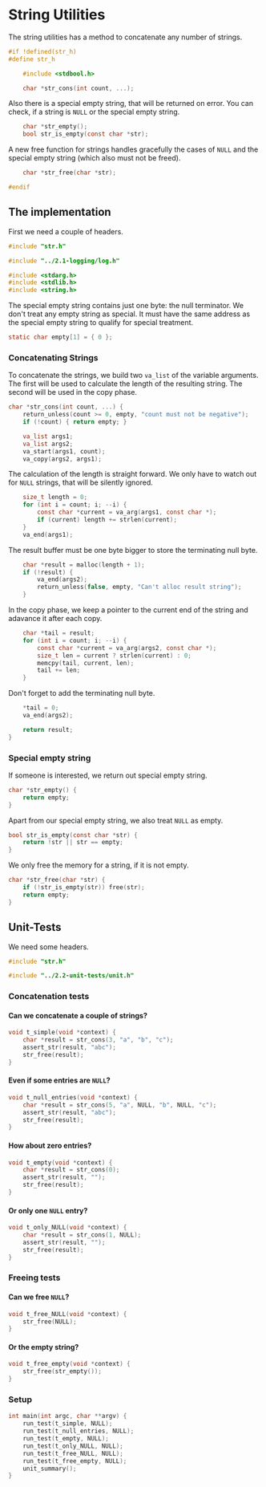 # String Utilities

The string utilities has a method to concatenate any number of strings.
``` c
#if !defined(str_h)
#define str_h

	#include <stdbool.h>

	char *str_cons(int count, ...);
```
Also there is a special empty string, that will be returned on error.
You can check, if a string is `NULL` or the special empty string.
``` c
	char *str_empty();
	bool str_is_empty(const char *str);
```
A new free function for strings handles gracefully the cases of `NULL`
and the special empty string (which also must not be freed).
``` c
	char *str_free(char *str);

#endif
```
## The implementation

First we need a couple of headers.
``` c
#include "str.h"

#include "../2.1-logging/log.h"

#include <stdarg.h>
#include <stdlib.h>
#include <string.h>
```
The special empty string contains just one byte: the null terminator. We
don't treat any empty string as special. It must have the same address as
the special empty string to qualify for special treatment.
``` c
static char empty[1] = { 0 };
```
### Concatenating Strings

To concatenate the strings, we build two `va_list` of the variable arguments.
The first will be used to calculate the length of the resulting string. The
second will be used in the copy phase.
``` c
char *str_cons(int count, ...) {
	return_unless(count >= 0, empty, "count must not be negative");
	if (!count) { return empty; }

	va_list args1;
	va_list args2;
	va_start(args1, count);
	va_copy(args2, args1);
```
The calculation of the length is straight forward. We only have to watch out
for `NULL` strings, that will be silently ignored.
``` c
	size_t length = 0;
	for (int i = count; i; --i) {
		const char *current = va_arg(args1, const char *);
		if (current) length += strlen(current);
	}
	va_end(args1);
```
The result buffer must be one byte bigger to store the terminating null byte.
``` c
	char *result = malloc(length + 1);
	if (!result) {
		va_end(args2);
		return_unless(false, empty, "Can't alloc result string");
	}
```
In the copy phase, we keep a pointer to the current end of the string and
adavance it after each copy.
``` c
	char *tail = result;
	for (int i = count; i; --i) {
		const char *current = va_arg(args2, const char *);
		size_t len = current ? strlen(current) : 0;
		memcpy(tail, current, len);
		tail += len;
	}
```
Don't forget to add the terminating null byte.
``` c
	*tail = 0;
	va_end(args2);

	return result;
}
```
### Special empty string

If someone is interested, we return out special empty string.
``` c
char *str_empty() {
	return empty;
}
```
Apart from our special empty string, we also treat `NULL` as empty.
``` c
bool str_is_empty(const char *str) {
	return !str || str == empty;
}
```
We only free the memory for a string, if it is not empty.
``` c
char *str_free(char *str) {
	if (!str_is_empty(str)) free(str);
	return empty;
}
```
## Unit-Tests

We need some headers.
``` c
#include "str.h"

#include "../2.2-unit-tests/unit.h"
```
### Concatenation tests
#### Can we concatenate a couple of strings?
``` c
void t_simple(void *context) {
	char *result = str_cons(3, "a", "b", "c");
	assert_str(result, "abc");
	str_free(result);
}
```
#### Even if some entries are `NULL`?
``` c
void t_null_entries(void *context) {
	char *result = str_cons(5, "a", NULL, "b", NULL, "c");
	assert_str(result, "abc");
	str_free(result);
}
```
#### How about zero entries?
``` c
void t_empty(void *context) {
	char *result = str_cons(0);
	assert_str(result, "");
	str_free(result);
}
```
#### Or only one `NULL` entry?
``` c
void t_only_NULL(void *context) {
	char *result = str_cons(1, NULL);
	assert_str(result, "");
	str_free(result);
}
```
### Freeing tests
#### Can we free `NULL`?
``` c
void t_free_NULL(void *context) {
	str_free(NULL);
}
```
#### Or the empty string?
``` c
void t_free_empty(void *context) {
	str_free(str_empty());
}
```
### Setup
``` c
int main(int argc, char **argv) {
	run_test(t_simple, NULL);
	run_test(t_null_entries, NULL);
	run_test(t_empty, NULL);
	run_test(t_only_NULL, NULL);
	run_test(t_free_NULL, NULL);
	run_test(t_free_empty, NULL);
	unit_summary();
}
```
